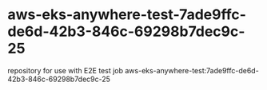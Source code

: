 # aws-eks-anywhere-test-7ade9ffc-de6d-42b3-846c-69298b7dec9c-25
repository for use with E2E test job aws-eks-anywhere-test:7ade9ffc-de6d-42b3-846c-69298b7dec9c-25
